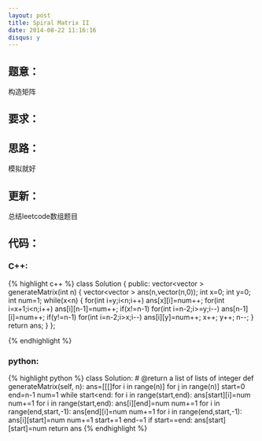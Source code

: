 ```yaml
---
layout: post
title: Spiral Matrix II
date: 2014-08-22 11:16:16
disqus: y
---
```


## 题意：
构造矩阵

## 要求：


## 思路：
模拟就好

## 更新：
总结leetcode数组题目

## 代码：

### C++:

{% highlight c++ %}
class Solution {
public:
    vector<vector<int> > generateMatrix(int n) {
        vector<vector<int> > ans(n,vector<int>(n,0));
        int x=0;
        int y=0;
        int num=1;
        while(x<n)
        {
            for(int i=y;i<n;i++)
                ans[x][i]=num++;
            for(int i=x+1;i<n;i++)
                ans[i][n-1]=num++;
            if(x!=n-1)
                for(int i=n-2;i>=y;i--)
                    ans[n-1][i]=num++;
            if(y!=n-1)
                for(int i=n-2;i>x;i--)
                    ans[i][y]=num++;
            x++;
            y++;
            n--;
        }
        return ans;
    }
};

 {% endhighlight %}
### python:

{% highlight python %}
class Solution:
    # @return a list of lists of integer
    def generateMatrix(self, n):
        ans=[[[]for i in range(n)] for j in range(n)]
        start=0
        end=n-1
        num=1
        while start<end:
            for i in range(start,end):
                ans[start][i]=num
                num+=1
            for i in range(start,end):
                ans[i][end]=num
                num+=1
            for i in range(end,start,-1):
                ans[end][i]=num
                num+=1
            for i in range(end,start,-1):
                ans[i][start]=num
                num+=1
            start+=1
            end-=1
        if start==end:
            ans[start][start]=num
        return ans
 {% endhighlight %}
